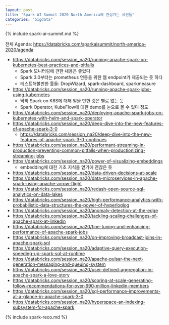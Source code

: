 ```yaml
---
layout: post
title: "Spark AI Summit 2020 North America에 관심가는 세션들"
categories: "bigdata"
---
```


{% include spark-ai-summit.md %}

전체 Agenda: https://databricks.com/sparkaisummit/north-america-2020/agenda

- https://databricks.com/session_na20/running-apache-spark-on-kubernetes-best-practices-and-pitfalls
    - Spark 모니터링에 관한 내용은 좋았다
    - Spark 3.0부터는 prometheus 연동을 위한 웹 endpoint가 제공되는 듯 하다
    - 테스트해볼만한 툴들: DropWizard, spark-dashboard, sparkmeasure
- https://databricks.com/session_na20/running-apache-spark-jobs-using-kubernetes
    - 딱히 Spark on K8S에 대해 얻을 만한 것은 별로 없는 듯
    - Spark Operator, KubeFlow에 대한 demo를 눈으로 볼 수 있다 정도
- https://databricks.com/session_na20/deploying-apache-spark-jobs-on-kubernetes-with-helm-and-spark-operator
- https://databricks.com/session_na20/deep-dive-into-the-new-features-of-apache-spark-3-0
    - https://databricks.com/session_na20/deep-dive-into-the-new-features-of-apache-spark-3-0-continues
- https://databricks.com/session_na20/performant-streaming-in-production-preventing-common-pitfalls-when-productionizing-streaming-jobs
- https://databricks.com/session_na20/power-of-visualizing-embeddings
    - embedding에 대한 기초 지식을 얻기에 괜찮은 듯
- https://databricks.com/session_na20/data-driven-decisions-at-scale
- https://databricks.com/session_na20/data-microservices-in-apache-spark-using-apache-arrow-flight
- https://databricks.com/session_na20/redash-open-source-sql-analytics-on-data-lakes
- https://databricks.com/session_na20/high-performance-analytics-with-probabilistic-data-structures-the-power-of-hyperloglog
- https://databricks.com/session_na20/anomaly-detection-at-the-edge
- https://databricks.com/session_na20/tackling-scaling-challenges-of-apache-spark-at-linkedin
- https://databricks.com/session_na20/fine-tuning-and-enhancing-performance-of-apache-spark-jobs
- https://databricks.com/session_na20/on-improving-broadcast-joins-in-apache-spark-sql
- https://databricks.com/session_na20/adaptive-query-execution-speeding-up-spark-sql-at-runtime
- https://databricks.com/session_na20/apache-pulsar-the-next-generation-messaging-and-queuing-system
- https://databricks.com/session_na20/user-defined-aggregation-in-apache-spark-a-love-story
- https://databricks.com/session_na20/scoring-at-scale-generating-follow-recommendations-for-over-690-million-linkedin-members
- https://databricks.com/session_na20/sql-performance-improvements-at-a-glance-in-apache-spark-3-0
- https://databricks.com/session_na20/hyperspace-an-indexing-subsystem-for-apache-spark

{% include spark-reco.md %}
